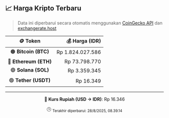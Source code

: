

<!-- HARGA_KRIPTO -->
## 📈 Harga Kripto Terbaru

> Data ini diperbarui secara otomatis menggunakan [CoinGecko API](https://www.coingecko.com/) dan [exchangerate.host](https://exchangerate.host/)

<div align="center">

| 🪙 Token | 💰 Harga (IDR) |
|:------:|---------------:|
| 🟠 **Bitcoin (BTC)**   | Rp 1.824.027.586 |
| 🔵 **Ethereum (ETH)**  | Rp 73.798.770 |
| 🟣 **Solana (SOL)**    | Rp 3.359.345 |
| 🟢 **Tether (USDT)**   | Rp 16.349 |

---

💱 **Kurs Rupiah (USD → IDR)**: Rp 16.346

🕒 <sub>Terakhir diperbarui: 28/8/2025, 08.39.14</sub>

</div>
<!-- /HARGA_KRIPTO -->